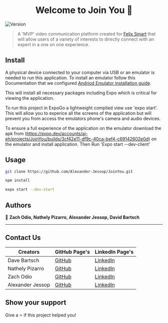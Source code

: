 <h1 align="center">Welcome to Join You 👋</h1>
<p>
  <img alt="Version" src="https://img.shields.io/badge/version-1.0.0-blue.svg?cacheSeconds=2592000" />
</p>

> A 'MVP' video communication platform created for [Felix Smart](https://www.felixsmart.com/) that will allow users of a variety of interests to directly connect with an expert in a one on one experience.   

## Install

A physical device connected to your computer via USB or an emulator is needed to run this application. 
To install an emulator follow this Documentation that we configured [Andriod Emulator installation guide](https://docs.google.com/document/d/1ax_QZISI5WKFNMx5ajIG7K7FdY1mqsKN4Ert_dbC-AQ/edit?usp=sharing). 

This will install all necessary packages including Expo which is critical for viewing the application. 

To run this project in ExpoGo a lightweight complied view use 'expo start'. 
This will allow you to experice all the screens of the application 
but will prevent you from access the emulators phone's camera and audio devices. 

To ensure a full experience of the application on the emulator download the apk from 
(https://expo.dev/accounts/aj-eh/projects/JoinYou/builds/3cf42e11-df9c-40ca-bef4-c69142602e0d) 
on the emulator and install application.
Then Run 'Expo start --dev-client'


## Usage

```sh
git clone https://github.com/Alexander-Jessop/JoinYou.git
```
```sh
npm install
```
```sh
expo start --dev-start
```

## Authors

👤 **Zach Odio, Nathely Pizarro, Alexander Jessop, David Bartsch**
***
## Contact Us
| Creators  |    GitHub Page's                   | LinkedIn Page's                                         |
| --------- | ------------------------------ | ----------------------------------------------------- |
| Dave Bartsch |  [GitHub](https://github.com/DaveBartsch) | [LinkedIn](https://www.linkedin.com/in/david-bartschak-b008a3141/)|
| Nathely Pizarro |  [GitHub](https://github.com/napizar8) | [LinkedIn](https://www.linkedin.com/in/nathalypizarro/)|                          
| Zach Odio |  [GitHub](https://github.com/Odio9) | [LinkedIn](https://www.linkedin.com/in/zach-odio-383a3616/) |
| Alexander Jessop |  [GitHub](https://github.com/Alexander-Jessop) | [LinkedIn](https://www.linkedin.com/in/alexander-jessop/) |




## Show your support

Give a ⭐️ if this project helped you!
